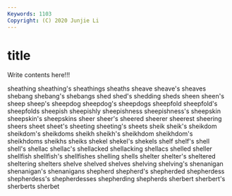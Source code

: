 ```yaml
---
Keywords: 1103
Copyright: (C) 2020 Junjie Li
---
```


# title

Write contents here!!!

sheathing
sheathing's 
sheathings 
sheaths 
sheave 
sheave's 
sheaves 
shebang 
shebang's 
shebangs 
shed
shed's 
shedding 
sheds 
sheen 
sheen's 
sheep 
sheep's 
sheepdog 
sheepdog's 
sheepdogs
sheepfold 
sheepfold's 
sheepfolds 
sheepish 
sheepishly 
sheepishness 
sheepishness's 
sheepskin 
sheepskin's 
sheepskins
sheer 
sheer's 
sheered 
sheerer 
sheerest 
sheering 
sheers 
sheet 
sheet's 
sheeting
sheeting's 
sheets 
sheik 
sheik's 
sheikdom 
sheikdom's 
sheikdoms 
sheikh 
sheikh's 
sheikhdom
sheikhdom's 
sheikhdoms 
sheikhs 
sheiks 
shekel 
shekel's 
shekels 
shelf 
shelf's 
shell
shell's 
shellac 
shellac's 
shellacked 
shellacking 
shellacs 
shelled 
sheller 
shellfish 
shellfish's
shellfishes 
shelling 
shells 
shelter 
shelter's 
sheltered 
sheltering 
shelters 
shelve 
shelved
shelves 
shelving 
shelving's 
shenanigan 
shenanigan's 
shenanigans 
shepherd 
shepherd's 
shepherded 
shepherdess
shepherdess's 
shepherdesses 
shepherding 
shepherds 
sherbert 
sherbert's 
sherberts 
sherbet 
